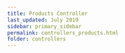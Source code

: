 ```yaml
---
title: Products Controller
last_updated: July 2019
sidebar: primary_sidebar
permalink: controllers_products.html
folder: controllers
---
```

